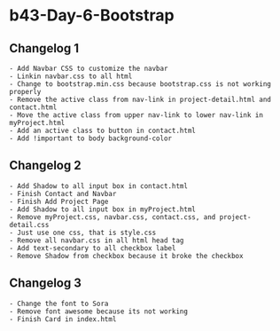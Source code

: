# b43-Day-6-Bootstrap
## Changelog 1
    - Add Navbar CSS to customize the navbar
    - Linkin navbar.css to all html
    - Change to bootstrap.min.css because bootstrap.css is not working properly
    - Remove the active class from nav-link in project-detail.html and contact.html
    - Move the active class from upper nav-link to lower nav-link in myProject.html
    - Add an active class to button in contact.html
    - Add !important to body background-color
## Changelog 2
    - Add Shadow to all input box in contact.html
    - Finish Contact and Navbar
    - Finish Add Project Page
    - Add Shadow to all input box in myProject.html
    - Remove myProject.css, navbar.css, contact.css, and project-detail.css
    - Just use one css, that is style.css
    - Remove all navbar.css in all html head tag
    - Add text-secondary to all checkbox label
    - Remove Shadow from checkbox because it broke the checkbox
## Changelog 3
    - Change the font to Sora
    - Remove font awesome because its not working
    - Finish Card in index.html
